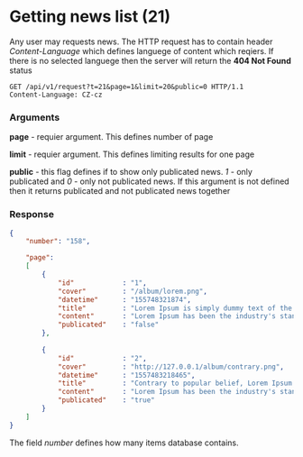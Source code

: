# Getting news list (21)

Any user may requests news. The HTTP request has to contain header *Content-Language* which defines languege of content which reqiers. If there is no selected languege then the server will return the **404 Not Found** status

````
GET /api/v1/request?t=21&page=1&limit=20&public=0 HTTP/1.1
Content-Language: CZ-cz
````
### Arguments
**page** - requier argument. This defines number of page

**limit** - requier argument. This defines limiting results for one page

**public** - this flag defines if to show only publicated news. *1* - only publicated and *0* - only not publicated news. If this argument is not defined then it returns publicated and not publicated news together

### Response

```` json
{
    "number": "158",

    "page": 
    [
        {
            "id"            : "1",
            "cover"         : "/album/lorem.png",
            "datetime"      : "155748321874",
            "title"         : "Lorem Ipsum is simply dummy text of the printing",
            "content"       : "Lorem Ipsum has been the industry's standard dummy text",
            "publicated"    : "false"
        },
        
        {
            "id"            : "2",
            "cover"         : "http://127.0.0.1/album/contrary.png",
            "datetime"      : "1557483218465",
            "title"         : "Contrary to popular belief, Lorem Ipsum...",
            "content"       : "Lorem Ipsum has been the industry's standard dummy text",
            "publicated"    : "true"
        }
    ]
}
````

The field *number* defines how many items database contains.